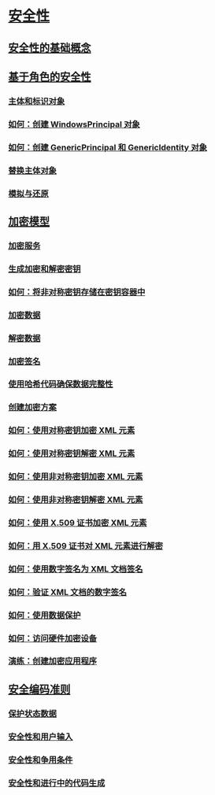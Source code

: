 # [安全性](index.md)
## [安全性的基础概念](key-security-concepts.md)
## [基于角色的安全性](role-based-security.md)
### [主体和标识对象](principal-and-identity-objects.md)
### [如何：创建 WindowsPrincipal 对象](how-to-create-a-windowsprincipal-object.md)
### [如何：创建 GenericPrincipal 和 GenericIdentity 对象](how-to-create-genericprincipal-and-genericidentity-objects.md)
### [替换主体对象](replacing-a-principal-object.md)
### [模拟与还原](impersonating-and-reverting.md)
## [加密模型](cryptography-model.md)
### [加密服务](cryptographic-services.md)
### [生成加密和解密密钥](generating-keys-for-encryption-and-decryption.md)
### [如何：将非对称密钥存储在密钥容器中](how-to-store-asymmetric-keys-in-a-key-container.md)
### [加密数据](encrypting-data.md)
### [解密数据](decrypting-data.md)
### [加密签名](cryptographic-signatures.md)
### [使用哈希代码确保数据完整性](ensuring-data-integrity-with-hash-codes.md)
### [创建加密方案](creating-a-cryptographic-scheme.md)
### [如何：使用对称密钥加密 XML 元素](how-to-encrypt-xml-elements-with-symmetric-keys.md)
### [如何：使用对称密钥解密 XML 元素](how-to-decrypt-xml-elements-with-symmetric-keys.md)
### [如何：使用非对称密钥加密 XML 元素](how-to-encrypt-xml-elements-with-asymmetric-keys.md)
### [如何：使用非对称密钥解密 XML 元素](how-to-decrypt-xml-elements-with-asymmetric-keys.md)
### [如何：使用 X.509 证书加密 XML 元素](how-to-encrypt-xml-elements-with-x-509-certificates.md)
### [如何：用 X.509 证书对 XML 元素进行解密](how-to-decrypt-xml-elements-with-x-509-certificates.md)
### [如何：使用数字签名为 XML 文档签名](how-to-sign-xml-documents-with-digital-signatures.md)
### [如何：验证 XML 文档的数字签名](how-to-verify-the-digital-signatures-of-xml-documents.md)
### [如何：使用数据保护](how-to-use-data-protection.md)
### [如何：访问硬件加密设备](how-to-access-hardware-encryption-devices.md)
### [演练：创建加密应用程序](walkthrough-creating-a-cryptographic-application.md)
## [安全编码准则](secure-coding-guidelines.md)
### [保护状态数据](securing-state-data.md)
### [安全性和用户输入](security-and-user-input.md)
### [安全性和争用条件](security-and-race-conditions.md)
### [安全性和进行中的代码生成](security-and-on-the-fly-code-generation.md)

